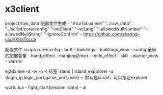# x3client

project/raw_data 配置文件生成
    - "XlsxToLua.exe" "../raw_data" "../script/core/config" "-noClient" "-noLang" "-allowedNullNumber" "-allowedNullString" "-ignoreConfirm"
    - https://github.com/zhangqi-ulua/XlsxToLua

配置文件 script/core/config
    - buff
    - buildings
    - buildings_view
    - config 全局的配置变量
    - hand_effect
    - mahjong2man
    - meld_effect
    - skill
    - warrior_view
    - warrior

ej2dx.exe 
    -d 
    -w
    -h
    -t 标签 island | island_expolorer
    -u {login_ip,login_port,game_port,user}
    -r 默认是script，可以指定explorer

world.lua
    - fight_start(session, data)
    - ai
